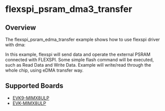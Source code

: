 # flexspi_psram_dma3_transfer

## Overview
The flexspi_psram_edma_transfer example shows how to use flexspi driver with dma:

In this example, flexspi will send data and operate the external PSRAM connected with FLEXSPI. Some simple flash command will
be executed, such as Read Data and Write Data.
Example will write/read through the whole chip, using eDMA transfer way.

## Supported Boards
- [EVK9-MIMX8ULP](../../../../_boards/evk9mimx8ulp/driver_examples/flexspi/psram/edma_transfer/example_board_readme.md)
- [EVK-MIMX8ULP](../../../../_boards/evkmimx8ulp/driver_examples/flexspi/psram/edma_transfer/example_board_readme.md)
